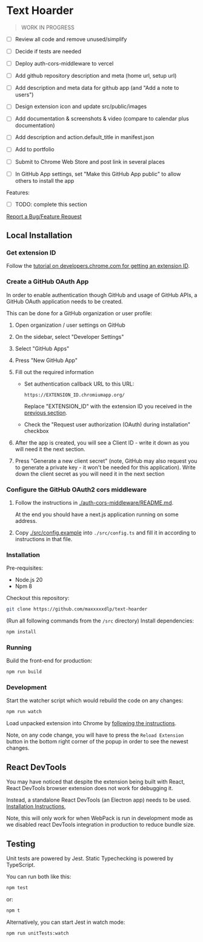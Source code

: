 # Text Hoarder

> WORK IN PROGRESS

- [ ] Review all code and remove unused/simplify
- [ ] Decide if tests are needed
- [ ] Deploy auth-cors-middleware to vercel

- [ ] Add github repository description and meta (home url, setup url)
- [ ] Add description and meta data for github app (and "Add a note to users")
- [ ] Design extension icon and update src/public/images
- [ ] Add documentation & screenshots & video (compare to calendar plus
      documentation)
- [ ] Add description and action.default_title in manifest.json
- [ ] Add to portfolio
- [ ] Submit to Chrome Web Store and post link in several places
- [ ] In GitHub App settings, set "Make this GitHub App public" to allow others
      to install the app

Features:

- [ ] TODO: complete this section

[Report a Bug/Feature Request](https://github.com/maxxxxxdlp/text-hoarder/issues/new)

## Local Installation

### Get extension ID

Follow the
[tutorial on developers.chrome.com for getting an extension ID](https://developer.chrome.com/docs/extensions/mv3/tut_oauth/#keep-consistent-id).

### Create a GitHub OAuth App

In order to enable authentication though GitHub and usage of GitHub APIs, a
GitHub OAuth application needs to be created.

This can be done for a GitHub organization or user profile:

1. Open organization / user settings on GitHub
2. On the sidebar, select "Developer Settings"
3. Select "GitHub Apps"
4. Press "New GitHub App"
5. Fill out the required information

   - Set authentication callback URL to this URL:

     ```
     https://EXTENSION_ID.chromiumapp.org/
     ```

     Replace "EXTENSION_ID" with the extension ID you received in the
     [previous section](#get-extension-id).

   - Check the "Request user authorization (OAuth) during installation" checkbox

6. After the app is created, you will see a Client ID - write it down as you
   will need it the next section.
7. Press "Generate a new client secret" (note, GitHub may also request you to
   generate a private key - it won't be needed for this application). Write down
   the client secret as you will need it in the next section

### Configure the GitHub OAuth2 cors middleware

1. Follow the instructions in
   [./auth-cors-middleware/README.md](./auth-cors-middleware/README.md).

   At the end you should have a next.js application running on some address.

2. Copy [./src/config.example](./src/config.example) into `./src/config.ts` and
   fill it in according to instructions in that file.

### Installation

Pre-requisites:

- Node.js 20
- Npm 8

Checkout this repository:

```sh
git clone https://github.com/maxxxxxdlp/text-hoarder
```

(Run all following commands from the `/src` directory) Install dependencies:

```sh
npm install
```

### Running

Build the front-end for production:

```sh
npm run build
```

### Development

Start the watcher script which would rebuild the code on any changes:

```sh
npm run watch
```

Load unpacked extension into Chrome by
[following the instructions](https://webkul.com/blog/how-to-install-the-unpacked-extension-in-chrome/).

Note, on any code change, you will have to press the `Reload Extension` button
in the bottom right corner of the popup in order to see the newest changes.

## React DevTools

You may have noticed that despite the extension being built with React, React
DevTools browser extension does not work for debugging it.

Instead, a standalone React DevTools (an Electron app) needs to be used.
[Installation Instructions](https://github.com/facebook/react/tree/main/packages/react-devtools#installation),

Note, this will only work for when WebPack is run in development mode as we
disabled react DevTools integration in production to reduce bundle size.

## Testing

Unit tests are powered by Jest. Static Typechecking is powered by TypeScript.

You can run both like this:

```sh
npm test
```

or:

```sh
npm t
```

Alternatively, you can start Jest in watch mode:

```sh
npm run unitTests:watch
```

